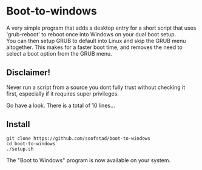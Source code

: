 # Boot-to-windows
A very simple program that adds a desktop entry for a short script that uses 'grub-reboot' to reboot once into Windows on your dual boot setup.  
You can then setup GRUB to default into Linux and skip the GRUB menu altogether. This makes for a faster boot time, and removes the need to select a boot option from the GRUB menu.

## Disclaimer!
Never run a script from a source you dont fully trust without checking it first, especially if it requires super privileges.

Go have a look. There is a total of 10 lines...

## Install
```
git clone https://github.com/soofstad/boot-to-windows
cd boot-to-windows
./setup.sh
```
The "Boot to Windows" program is now available on your system.